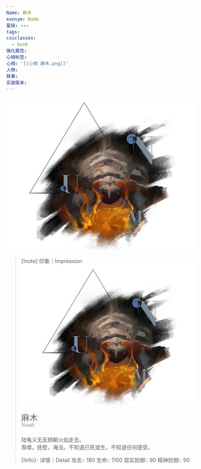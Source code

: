 ```yaml
---
Name: 麻木
exonym: Numb
星级: ✦✦✦
tags: 
cssclasses:
  - book
强化属性: 
心相标签: 
心相: '[[心相 麻木.png]]'
人物: 
轶事: 
实装版本:
---
```

![cover](assets/麻木｜Numb.assets/心相%20麻木.png)

> [!note] 印象｜Impression
> ![心相 麻木|inlL|300](assets/麻木｜Numb.assets/心相%20麻木.png)
> <p style="font-family: '家族宋', sans-serif; font-size: 22px; line-height: 0.75; text-indent: 0;">麻木<br><span style="font-family: serif; font-size: 14px; color: #888888;">Numb</span></p>
> 
> 陆龟义无反顾朝火焰走去。  
> 吞噬，抚慰，淹没。不知道已死或生，不知道任何感受。

> [!info]- 详情｜Detail
> 攻击:: 180
> 生命:: 1100
> 现实防御:: 90
> 精神防御:: 90
